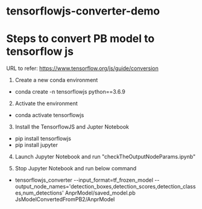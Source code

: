 # tensorflowjs-converter-demo

Steps to convert PB model to tensorflow js
===========================================

URL to refer: https://www.tensorflow.org/js/guide/conversion

1. Create a new conda environment
  - conda create -n tensorflowjs python==3.6.9

2. Activate the environment
  - conda activate tensorflowjs
  
3. Install the TensorflowJS and Jupter Notebook
  - pip install tensorflowjs
  - pip install jupyter

4. Launch Jupyter Notebook and run "checkTheOutputNodeParams.ipynb"

5. Stop Jupyter Notebook and run below command
  - tensorflowjs_converter --input_format=tf_frozen_model --output_node_names='detection_boxes,detection_scores,detection_classes,num_detections' AnprModel/saved_model.pb JsModelConvertedFromPB2/AnprModel
  
  
  
